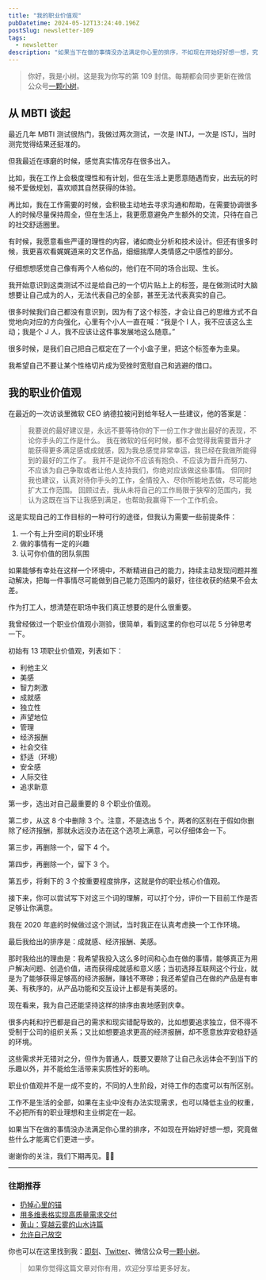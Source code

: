```yaml
---
title: "我的职业价值观"
pubDatetime: 2024-05-12T13:24:40.196Z
postSlug: newsletter-109
tags:
  - newsletter
description: "如果当下在做的事情没办法满足你心里的排序，不如现在开始好好想一想，究竟做些什么才能离它们更进一步。"
---
```


> 你好，我是小树。这是我为你写的第 109 封信。每期都会同步更新在微信公众号[一颗小树](https://weixin.sogou.com/weixin?query=a_warm_tree)。

## 从 MBTI 谈起

最近几年 MBTI 测试很热门，我做过两次测试，一次是 INTJ，一次是 ISTJ，当时测完觉得结果还挺准的。

但我最近在琢磨的时候，感觉真实情况存在很多出入。

比如，我在工作上会极度理性和有计划，但在生活上更愿意随遇而安，出去玩的时候不爱做规划，喜欢顺其自然获得的体验。

再比如，我在工作需要的时候，会积极主动地去寻求沟通和帮助，在需要协调很多人的时候尽量保持周全，但在生活上，我更愿意避免产生额外的交流，只待在自己的社交舒适圈里。

有时候，我愿意看些严谨的理性的内容，诸如商业分析和技术设计。但还有很多时候，我更喜欢看娓娓道来的文艺作品，细细揣摩人类情感之中感性的部分。

仔细想想感觉自己像有两个人格似的，他们在不同的场合出现、生长。

我开始意识到这类测试不过是给自己的一个切片贴上上的标签，是在做测试时大脑想要让自己成为的人，无法代表自己的全部，甚至无法代表真实的自己。

很多时候我们自己都没有意识到，因为有了这个标签，才会让自己的思维方式不自觉地向对应的方向强化，心里有个小人一直在喊：“我是个 I 人，我不应该这么主动；我是个 J 人，我不应该让这件事发展地这么随意。”

很多时候，是我们自己把自己框定在了一个小盒子里，把这个标签奉为圭臬。

我希望自己不要让某个性格切片成为受挫时宽慰自己和逃避的借口。

## 我的职业价值观

在最近的一次访谈里微软 CEO 纳德拉被问到给年轻人一些建议，他的答案是：

> 我要说的最好建议是，永远不要等待你的下一份工作才做出最好的表现，不论你手头的工作是什么。
> 我在微软的任何时候，都不会觉得我需要晋升才能获得更多满足感或成就感，因为我总感觉非常幸运，我已经在我做所能得到的最好的工作了。
> 我并不是说你不应该有抱负、不应该为晋升而努力、不应该为自己争取或者让他人支持我们，你绝对应该做这些事情。
> 但同时我也建议，认真对待你手头的工作，全情投入、尽你所能地去做，尽可能地扩大工作范围。
> 回顾过去，我从未将自己的工作局限于狭窄的范围内，我认为这既在当下让我感到满足，也帮助我赢得下一个工作机会。

这是实现自己的工作目标的一种可行的途径，但我认为需要一些前提条件：

1. 一个有上升空间的职业环境
2. 做的事情有一定的兴趣
3. 认可你价值的团队氛围

如果能够有幸处在这样一个环境中，不断精进自己的能力，持续主动发现问题并推动解决，把每一件事情尽可能做到自己能力范围内的最好，往往收获的结果不会太差。

作为打工人，想清楚在职场中我们真正想要的是什么很重要。

我曾经做过一个职业价值观小测验，很简单，看到这里的你也可以花 5 分钟思考一下。

初始有 13 项职业价值观，列表如下：

- 利他主义
- 美感
- 智力刺激
- 成就感
- 独立性
- 声望地位
- 管理
- 经济报酬
- 社会交往
- 舒适（环境）
- 安全感
- 人际交往
- 追求新意

第一步，选出对自己最重要的 8 个职业价值观。

第二步，从这 8 个中删除 3 个。注意，不是选出 5 个，两者的区别在于假如你删除了经济报酬，那就永远没办法在这个选项上满意，可以仔细体会一下。

第三步，再删除一个，留下 4 个。

第四步，再删除一个，留下 3 个。

第五步，将剩下的 3 个按重要程度排序，这就是你的职业核心价值观。

接下来，你可以尝试写下对这三个词的理解，可以打个分，评价一下目前工作是否足够让你满意。

我在 2020 年底的时候做过这个测试，当时我正在认真考虑换一个工作环境。

最后我给出的排序是：成就感、经济报酬、美感。

那时我给出的理由是：我希望我投入这么多时间和心血在做的事情，能够真正为用户解决问题、创造价值，进而获得成就感和意义感；当初选择互联网这个行业，就是为了能够获得足够高的经济报酬，赚钱不寒碜；我还希望自己在做的产品是有审美、有秩序的，从产品功能和交互设计上都是有美感的。

现在看来，我为自己还能坚持这样的排序由衷地感到庆幸。

很多内耗和拧巴都是自己的需求和现实错配导致的，比如想要追求独立，但不得不受制于公司的组织关系；又比如想要追求更高的经济报酬，却不愿意放弃安稳舒适的环境。

这些需求并无错对之分，但作为普通人，既要又要除了让自己永远体会不到当下的乐趣以外，并不能给生活带来实质性好的影响。

职业价值观并不是一成不变的，不同的人生阶段，对待工作的态度可以有所区别。

工作不是生活的全部，如果在主业中没有办法实现需求，也可以降低主业的权重，不必把所有的职业理想和主业绑定在一起。

如果当下在做的事情没办法满足你心里的排序，不如现在开始好好想一想，究竟做些什么才能离它们更进一步。

谢谢你的关注，我们下期再见。👋🏻

---

### 往期推荐

- [扔掉心里的锚](https://mp.weixin.qq.com/s/eVd9qL8SioCuz-mdaAsOkA)
- [用多维表格实现高质量需求交付](https://mp.weixin.qq.com/s/_LTZOi0_Dn7mopZ4hjqQhA)
- [黄山：穿越云雾的山水诗篇](https://mp.weixin.qq.com/s/Yaf3ZqUvbYUmFkcTRK43Hw)
- [允许自己放空](https://mp.weixin.qq.com/s/R3RVsoQb59Ssl9dAu8RaJw)

你也可以在这里找到我：[即刻](https://okjk.co/3Vsn5T)、[Twitter](https://twitter.com/yeshu_in_future)、微信公众号[一颗小树](https://weixin.sogou.com/weixin?query=a_warm_tree)。

> 如果你觉得这篇文章对你有用，欢迎分享给更多好友。
